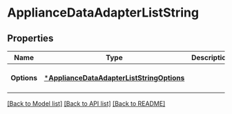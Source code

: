# ApplianceDataAdapterListString

## Properties
Name | Type | Description | Notes
------------ | ------------- | ------------- | -------------
**Options** | [***ApplianceDataAdapterListStringOptions**](Appliance_Data_AdapterListString_options.md) |  | [optional] [default to null]

[[Back to Model list]](../README.md#documentation-for-models) [[Back to API list]](../README.md#documentation-for-api-endpoints) [[Back to README]](../README.md)

